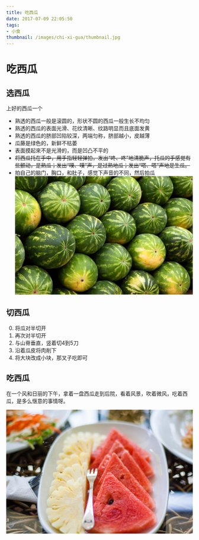 ```yaml
---
title: 吃西瓜
date: 2017-07-09 22:05:50
tags: 
- 小食
thumbnail: /images/chi-xi-gua/thumbnail.jpg
---
```

# 吃西瓜

## 选西瓜
上好的西瓜一个
- 熟透的西瓜一般是滚圆的，形状不圆的西瓜一般生长不均匀
- 熟透的西瓜的表面光滑、花纹清晰、纹路明显而且底面发黄
- 熟透的西瓜的脐部凹陷较深，两端匀称，脐部越小，皮越薄
- 瓜藤是绿色的，新鲜不枯萎
- 表面摸起來不是光滑的，而是凹凸不平的
- ~~将西瓜托在手中，用手指轻轻弹拍，发出“咚、咚”地清脆声，托瓜的手感觉有些颤动，是熟瓜；发出“噗、噗”声，是过熟地瓜；发出“嗒、嗒”声地是生瓜。~~
- 拍自己的脑门，胸口，和肚子，感觉下声音的不同，然后拍瓜
![不同的西瓜](/images/chi-xi-gua/xuan-gua.jpeg)

## 切西瓜

0. 将瓜对半切开
0. 再次对半切开
0. 与山脊垂直，竖着切4到5刀
0. 沿着瓜皮将肉削下
0. 将大块改成小块，那叉子吃即可

## 吃西瓜
在一个风和日丽的下午，拿着一盘西瓜走到后院，看着风景，吹着微风，吃着西瓜，是多么惬意的事情呀。

![西瓜拼盘](/images/chi-xi-gua/chi-xi-gua.jpeg)